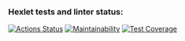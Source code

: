### Hexlet tests and linter status:
[![Actions Status](https://github.com/LenaKomarnitskaya/java-project-78/workflows/hexlet-check/badge.svg)](https://github.com/LenaKomarnitskaya/java-project-78/actions)
[![Maintainability](https://api.codeclimate.com/v1/badges/e376bb35c2920d555c95/maintainability)](https://codeclimate.com/github/LenaKomarnitskaya/java-project-78/maintainability)
[![Test Coverage](https://api.codeclimate.com/v1/badges/e376bb35c2920d555c95/test_coverage)](https://codeclimate.com/github/LenaKomarnitskaya/java-project-78/test_coverage)